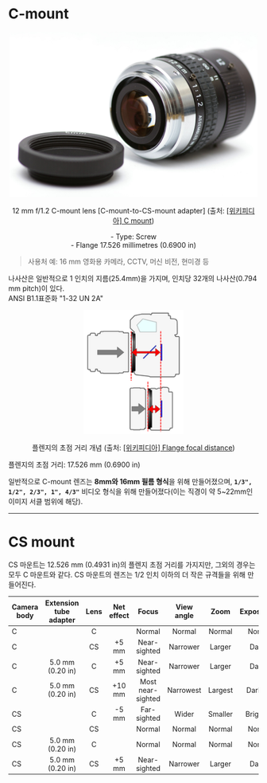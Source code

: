 # C-mount
<center>
    <img src="../assets/images/posts/2021-03-29-Lens/C_mount_lens_Pentax_12mm_f1.2.jpg" width="500px"/>
    <p>
    12 mm f/1.2 C-mount lens [C-mount-to-CS-mount adapter] (출처: <a href="https://en.wikipedia.org/wiki/C_mount">[위키피디아] C mount</a>)
    </p>
    <span style="text-alignment: start;">
- Type: Screw<br/>
- Flange 17.526 millimetres (0.6900 in)
    </span>
</center>
  
> 사용처 예: 16 mm 영화용 카메라, CCTV, 머신 비전, 현미경 등
   
   
나사산은 일반적으로 1 인치의 지름(25.4mm)을 가지며, 인치당 32개의 나사산(0.794 mm pitch)이 있다.  
ANSI B1.1표준화 "1-32 UN 2A"
   
   
   
<center>
    <img src="../assets/images/posts/2021-03-29-Lens/Flange focal distance.png" width="200px"/>
    <p>
    플렌지의 초점 거리 개념 (출처: <a href="https://en.wikipedia.org/wiki/Flange_focal_distance">[위키피디아] Flange focal distance</a>)
    </p>
</center>
플렌지의 초점 거리: 17.526 mm (0.6900 in)

일반적으로 C-mount 렌즈는 **8mm와 16mm 필름 형식**을 위해 만들어졌으며,  **`1/3", 1/2", 2/3", 1", 4/3"`** 비디오 형식을 위해 만들어졌다(이는 직경이 약 5~22mm인 이미지 서클 범위에 해당).

---

# CS mount
CS 마운트는 12.526 mm (0.4931 in)의 플렌지 초점 거리를 가지지만, 그외의 경우는 모두 C 마운트와 같다.
CS 마운트의 렌즈는 1/2 인치 이하의 더 작은 규격들을 위해 만들어진다.

Camera body | Extension tube adapter    | Lens  | Net effect    | Focus     | View angle    | Zoom      | Exposure
---|:---:|:---:|:---:|:---:|:---:|:---:|---:
C           |                           | C     |               | Normal    | Normal        | Normal    | Normal
C           |                           | CS    | +5 mm         | Near-sighted | Narrower   | Larger    | Darker
C           | 5.0 mm (0.20 in)          | C     | +5 mm         | Near-sighted | Narrower   | Larger    | Darker
C           | 5.0 mm (0.20 in)          | CS    | +10 mm        | Most near-sighted | Narrowest | Largest   | Darkest
CS          |                           | C     | -5 mm         | Far-sighted   | Wider     | Smaller   | Brighter
CS          |                           | CS    |               | Normal        | Normal    | Normal    | Normal
CS          | 5.0 mm (0.20 in)          | C     |               | Normal        | Normal    | Normal    | Normal
CS          | 5.0 mm (0.20 in)          | CS    | +5 mm         | Near-sighted  | Narrower  | Larger    | Darker
